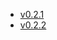 
- [v0.2.1](https://TechSysApi.github.io/device-reading-stream-api-dist/v0.2.1/ui/?url=../complete-api.yaml)
- [v0.2.2](https://TechSysApi.github.io/device-reading-stream-api-dist/v0.2.2/ui/?url=../complete-api.yaml)
